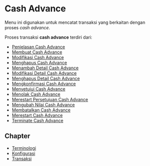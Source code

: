 # Cash Advance

Menu ini digunakan untuk mencatat transaksi yang berkaitan dengan proses *cash advance*.

Proses transaksi **cash advance** terdiri dari:
- [Penjelasan Cash Advance](./cash-advance/penjelasan.md)
- [Membuat Cash Advance](./cash-advance/membuat.md)
- [Modifikasi Cash Advance](./cash-advance/modifikasi.md)
- [Menghapus Cash Advance](./cash-advance/menghapus.md)
- [Menambah Detail Cash Advance](./cash-advance/membuat-detail.md)
- [Modifikasi Detail Cash Advance](./cash-advance/modifikasi-detail.md)
- [Menghapus Detail Cash Advance](./cash-advance/menghapus-detail.md)
- [Mengkonfirmasi Cash Advance](./cash-advance/mengkonfirmasi.md)
- [Menyetujui Cash Advance](./cash-advance/menyetujui.md)
- [Menolak Cash Advance](./cash-advance/menolak.md)
- [Merestart Persetujuan Cash Advance](./cash-advance/merestart-persetujuan.md)
- [Mengubah Nilai Cash Advance](./cash-advance/mengubah-nilai-cash-advance.md)
- [Membatalkan Cash Advance](./cash-advance/membatalkan.md)
- [Merestart Cash Advance](./cash-advance/merestart.md)
- [Terminate Cash Advance](./cash-advance/terminate.md)

## Chapter
- [Terminologi](../terminologi.md)
- [Konfigurasi](../konfigurasi.md)
- [Transaksi](../transaksi.md)
